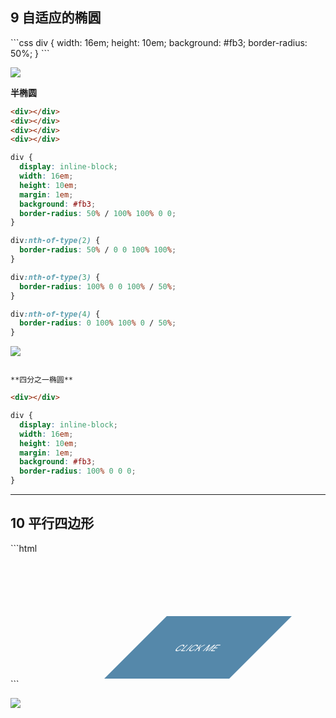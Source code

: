 <h2 id="ZHVJB">9 自适应的椭圆</h2>
```css
div {
	width: 16em;
	height: 10em;
	background: #fb3;
	border-radius: 50%;
}
```

![](https://cdn.nlark.com/yuque/0/2024/png/166664/1731225896489-a5396f30-413f-4078-9106-9f6e254e3060.png)

 

**半椭圆**

```html
<div></div>
<div></div>
<div></div>
<div></div>
```

```css
div {
  display: inline-block;
  width: 16em;
  height: 10em;
  margin: 1em;
  background: #fb3;
  border-radius: 50% / 100% 100% 0 0;
}

div:nth-of-type(2) {
  border-radius: 50% / 0 0 100% 100%;
}

div:nth-of-type(3) {
  border-radius: 100% 0 0 100% / 50%;
}

div:nth-of-type(4) {
  border-radius: 0 100% 100% 0 / 50%;
}
```



![](https://cdn.nlark.com/yuque/0/2024/png/166664/1731225860165-0242f613-fbff-4300-adee-44770eb84ecd.png)

                                                                                                                                                                        **四分之一椭圆**

```html
<div></div>
```

```css
div {
  display: inline-block;
  width: 16em;
  height: 10em;
  margin: 1em;
  background: #fb3;
  border-radius: 100% 0 0 0;
}
```





---



<h2 id="YAs04">10 平行四边形</h2>
```html
<!DOCTYPE html>
<html>

<head>
  <meta charset='utf-8'>
  <meta http-equiv='X-UA-Compatible' content='IE=edge'>
  <title>Page Title</title>
  <meta name='viewport' content='width=device-width, initial-scale=1'>
  <style>
    .tangle {
      width: 200px;
      height: 100px;
      background-color: #58a;
      transform: skewX(-45deg);
      margin-left: 200px;
      margin-top: 100px;
      display: flex;
      justify-content: center;
      align-items: center;
      color: #fff;
    }

    .tangle > div {
      transform: skewX(45deg);
    }
  </style>                                                                                                                                                                                                                                                                                                                                                                                                                                                                                                                                                                                                                                                                                                                                                                                                                                                                                                                               
</head>

<body>
  <div class="tangle">
    <div>CLICK ME</div>
  </div>
</body>  

</html>                                                                                                                                                                                                                                                                  
```

![](https://cdn.nlark.com/yuque/0/2024/png/166664/1731295680322-ae1ff8d9-574e-43ef-84aa-fa398f2174c7.png)                                                                                                                                                                                                                                                                                                                                                                                                                                                                                                                                                                                                                                                                                                                                                                                                                                                                                                                                                                                                                                                                                                                                                                                                                                                                                                                                                                                                                                                                                                                                                                                                                                                                                                                                                                                                                                                                                                                                                                                                                                                                                                                                                                                                                                                                                                                                                                                                                                                                                                                                                                                                                                                                                                                                                                                                                                                                                                                                                                                                                                                                                                                                                                                                                                                                                                                                                                                                                                                                                                                                                                                                                                                                                                                                                                                                                                                                                                                                              


